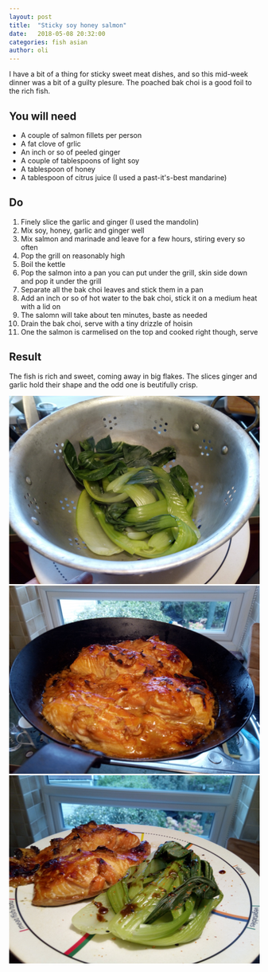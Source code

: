 ```yaml
---
layout: post
title:  "Sticky soy honey salmon"
date:   2018-05-08 20:32:00
categories: fish asian 
author: oli
---
```


I have a bit of a thing for sticky sweet meat dishes, and so this mid-week dinner was a bit of a guilty plesure.  The poached bak choi is a good foil to the rich fish.

## You will need

* A couple of salmon fillets per person
* A fat clove of grlic
* An inch or so of peeled ginger
* A couple of tablespoons of light soy
* A tablespoon of honey
* A tablespoon of citrus juice (I used a past-it's-best mandarine)

## Do

1. Finely slice the garlic and ginger (I used the mandolin)
2. Mix soy, honey, garlic and ginger well
3. Mix salmon and marinade and leave for a few hours, stiring every so often
4. Pop the grill on reasonably high
5. Boil the kettle
6. Pop the salmon into a pan you can put under the grill, skin side down and pop it under the grill
7. Separate all the bak choi leaves and stick them in a pan
8. Add an inch or so of hot water to the bak choi, stick it on a medium heat with a lid on
9. The salomn will take about ten minutes, baste as needed
10. Drain the bak choi, serve with a tiny drizzle of hoisin
11. One the salmon is carmelised on the top and cooked right though, serve

## Result

The fish is rich and sweet, coming away in big flakes.  The slices ginger and garlic hold their shape and the odd one is beutifully crisp.

![Steamed and ready](/images/soy-honey-salmon/soy-honey-salmon_01.jpg)
![Fresh from the grill](/images/soy-honey-salmon/soy-honey-salmon_02.jpg)
![GET IN MY FACE](/images/soy-honey-salmon/soy-honey-salmon_03.jpg)
